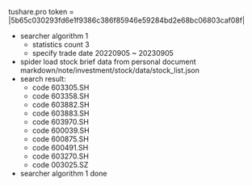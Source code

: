 tushare.pro token = |5b65c030293fd6e1f9386c386f85946e59284bd2e68bc06803caf08f|
- searcher algorithm 1
	- statistics count 3
	- specify trade date 20220905 ~ 20230905
- spider load stock brief data from personal document markdown/note/investment/stock/data/stock_list.json
- search result:
	- code 603305.SH
	- code 603358.SH
	- code 603882.SH
	- code 603883.SH
	- code 603970.SH
	- code 600039.SH
	- code 600875.SH
	- code 600491.SH
	- code 603270.SH
	- code 003025.SZ
- searcher algorithm 1 done
